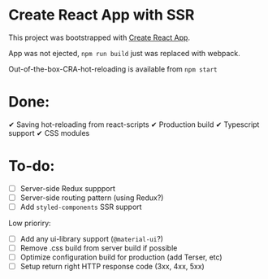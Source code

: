 # Create React App with SSR

This project was bootstrapped with [Create React App](https://github.com/facebook/create-react-app).

App was not ejected, `npm run build` just was replaced with webpack.

Out-of-the-box-CRA-hot-reloading is available from `npm start` 


# Done:

✔ Saving hot-reloading from react-scripts
✔ Production build
✔ Typescript support
✔ CSS modules

# To-do:

- [ ] Server-side Redux suppport
- [ ] Server-side routing pattern (using Redux?)
- [ ] Add `styled-components` SSR support

Low prioriry:

- [ ] Add any ui-library support (`@material-ui`?)
- [ ] Remove .css build from server build if possible
- [ ] Optimize configuration build for production (add Terser, etc)
- [ ] Setup return right HTTP response code (3xx, 4xx, 5xx)
